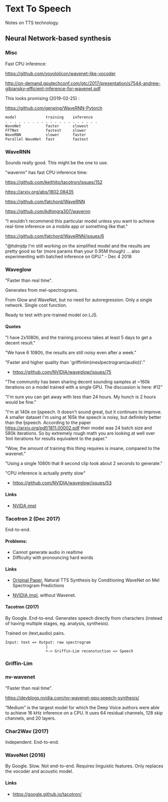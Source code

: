 Text To Speech
==============

Notes on TTS technology.


Neural Network-based synthesis
------------------------------

### Misc

Fast CPU inference:

https://github.com/yoyololicon/wavenet-like-vocoder

http://on-demand.gputechconf.com/gtc/2017/presentation/s7544-andrew-gibiansky-efficient-inference-for-wavenet.pdf

This looks promising (2019-02-25) :

https://github.com/geneing/WaveRNN-Pytorch

```
model             training    inference
. . . . . . . . . . . . . . . . . . . . .
WaveNet           faster      slowest
FFTNet            fastest     slower
WaveRNN           slower      faster
Parallel WaveNet  fast        fastest
```

### WaveRNN

Sounds really good. This might be the one to use.

"wavernn" has fast CPU inference time:

https://github.com/keithito/tacotron/issues/152

https://arxiv.org/abs/1802.08435

https://github.com/fatchord/WaveRNN

https://github.com/kdhingra307/wavernn

"I wouldn't recommend this particular model unless you want to achieve real-time inference on a mobile app or something like that."

https://github.com/fatchord/WaveRNN/issues/6

"@hdmjdp I'm still working on the simplified model and the results are pretty good so far (more params than your 0.95M though) ... also experimenting with batched inference on GPU." - Dec 4 2018

### Waveglow

"Faster than real time".

Generates from mel-spectrograms.

From Glow and WaveNet, but no need for autoregression. Only a single network.
Single cost function.

Ready to test with pre-trained model on LJS.

#### Quotes

"I have 2x1080ti, and the training process takes at least 5 days to get a decent result."

"We have 6 1080ti, the results are still noisy even after a week."

"Faster and higher quality than 'griffinlim(meslpectrogram(audio))'."

- https://github.com/NVIDIA/waveglow/issues/75

"The community has been sharing decent sounding samples at ~160k iterations on a model 
trained with a single GPU. The discussion is here: #12"

"I'm sure you can get away with less than 24 hours. My hunch is 2 hours would be fine."

"I'm at 140k on ljspeech. It doesn't sound great, but it continues to improve. A smaller dataset I'm using at 165k the speech is noisy, but definitely better than the ljspeech. According to the paper https://arxiv.org/pdf/1811.00002.pdf their model was 24 batch size and 580k iterations. So by extremely rough math you are looking at well over 1mil iterations for results equivalent to the paper."

"Wow, the amount of training this thing requires is insane, compared to the wavenet."

"Using a single 1080ti that 9 second clip took about 2 seconds to generate."

"CPU inference is actually pretty slow"

- https://github.com/NVIDIA/waveglow/issues/53

#### Links

- [NVIDA impl](https://github.com/NVIDIA/WaveGlow)

### Tacotron 2 (Dec 2017)
End-to-end.

#### Problems:

- Cannot generate audio in realtime
- Difficulty with pronouncing hard words

#### Links

- [Original Paper](https://arxiv.org/abs/1712.05884), Natural TTS Synthesis 
  by Conditioning WaveNet on Mel Spectrogram Predictions

- [NVIDIA impl](https://github.com/NVIDIA/tacotron2), without Wavenet.


#### Tacotron (2017)
By Google. End-to-end. Generates speech directly from characters (instead of having multiple stages, 
eg. analysis, synthesis).

Trained on (text,audio) pairs.

```
Input: text => Output: raw spectrogram 
                  |
                  +-> Griffin-Lim reconstuction => Speech
```

### Griffin-Lim


### nv-wavenet
"Faster than real time".

https://devblogs.nvidia.com/nv-wavenet-gpu-speech-synthesis/

“Medium” is the largest model for which the Deep Voice authors were able to achieve 16 kHz inference on a CPU. It uses 64 residual channels, 128 skip channels, and 20 layers.

### Char2Wav (2017)
Independent. End-to-end.  

### WaveNet (2016)
By Google. Slow. Not end-to-end. Requires linguistic features. Only replaces the vocoder and 
acoustic model.

#### Links

- https://google.github.io/tacotron/
